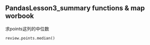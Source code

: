 PandasLesson3_summary functions & map worbook
------------

求points这列的中位数
```
review.points.median()
```
